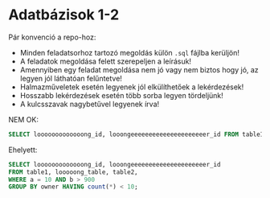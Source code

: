 # Adatbázisok 1-2

Pár konvenció a repo-hoz:
* Minden feladatsorhoz tartozó megoldás külön `.sql` fájlba kerüljön!
* A feladatok megoldása felett szerepeljen a leírásuk!
* Amennyiben egy feladat megoldása nem jó vagy nem biztos hogy jó, az legyen jól láthatóan felűntetve!
* Halmazműveletek esetén legyenek jól elkülíthetőek a lekérdezések!
* Hosszabb lekérdezések esetén több sorba legyen tördeljünk!
* A kulcsszavak nagybetűvel legyenek írva!

NEM OK:
```SQL
SELECT looooooooooooong_id, looongeeeeeeeeeeeeeeeeeeeeer_id FROM table1, looooong_table, table2, WHERE a = 10 AND b > 900 GROUP BY owner HAVING count(*) < 10;
```
Ehelyett:
```SQL
SELECT looooooooooooong_id, looongeeeeeeeeeeeeeeeeeeeeer_id 
FROM table1, looooong_table, table2, 
WHERE a = 10 AND b > 900 
GROUP BY owner HAVING count(*) < 10;
```
